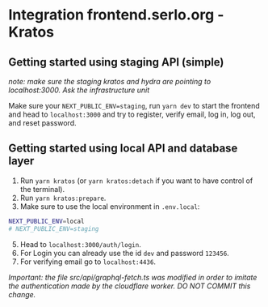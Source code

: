 # Integration frontend.serlo.org - Kratos

## Getting started using staging API (simple)

_note: make sure the staging kratos and hydra are pointing to localhost:3000. Ask the infrastructure unit_

Make sure your `NEXT_PUBLIC_ENV=staging`, run `yarn dev` to start the frontend and
head to `localhost:3000` and try to register, verify email, log in, log out, and reset password.

## Getting started using local API and database layer

1. Run `yarn kratos` (or `yarn kratos:detach` if you want to have control of the terminal).
2. Run `yarn kratos:prepare`.
3. Make sure to use the local environment in `.env.local`:

```bash
NEXT_PUBLIC_ENV=local
# NEXT_PUBLIC_ENV=staging
```

5. Head to `localhost:3000/auth/login`.
6. For Login you can already use the id `dev` and password `123456`.
7. For verifying email go to `localhost:4436`.

_Important: the file src/api/graphql-fetch.ts was modified in order to imitate the authentication made by the cloudflare worker. DO NOT COMMIT this change._
